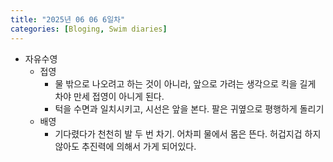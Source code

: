 ```yaml
---
title: "2025년 06 06 6일차"
categories: [Bloging, Swim diaries]
---
```


- 자유수영
  - 접영
    - 물 밖으로 나오려고 하는 것이 아니라, 앞으로 가려는 생각으로 킥을 길게 차야 만세 접영이 아니게 된다.
    - 턱을 수면과 일치시키고, 시선은 앞을 본다. 팔은 귀옆으로 평행하게 돌리기
  - 배영
    - 기다렸다가 천천히 발 두 번 차기. 어차피 물에서 몸은 뜬다. 허겁지겁 하지 않아도 추진력에 의해서 가게 되어있다.